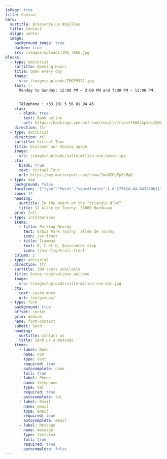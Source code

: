 ```yaml
---
isPage: true
title: Contact
hero:
  surtitle: Brasserie Le Noailles
  title: Contact
  align: center
  image:
    background_image: true
    darken: true
    src: /images/uploads/IMG_7865.jpg
blocks:
  - type: editorial
    surtitle: Opening Hours
    title: Open every day
    image:
      src: /images/uploads/IMGP9371.jpg
    text: |-
      Monday to Sunday: 12:00 PM – 3:00 PM and 7:00 PM – 11:00 PM.


      Téléphone : +33 (0) 5 56 81 94 45
    ctas:
      - blank: true
        text: Book online
        url: https://bookings.zenchef.com/results?rid=376082&pid=1001
    direction: ltr
  - type: editorial
    direction: rtl
    surtitle: Virtual Tour
    title: Discover our dining space
    image:
      src: /images/uploads/salle-milieu-vue-basse.jpg
    cta:
      blank: true
      text: Virtual Tour
      url: https://my.matterport.com/show/?m=8ZEgTp2sMqQ
  - type: map
    background: false
    location: '{"type":"Point","coordinates":[-0.575624,44.8432406]}'
    zoom: 17
    heading:
      surtitle: In the Heart of the “triangle d’or”
      title: 12 Allée de Tourny, 33000 Bordeaux
    grid: full
  - type: informations
    items:
      - title: Parking Nearby
        text: Urbis Park Tourny, allée de Tourny
        icon: car-front
      - title: Tramway
        text: B, C et D, Quinconces stop
        icon: train-lightrail-front
    column: 2
  - type: editorial
    direction: ltr
    surtitle: 100 seats available
    title: Group reservations welcome
    image:
      src: /images/uploads/salle-milieu-vue-bar.jpg
    cta:
      text: Learn more
      url: /en/groups/
  - type: form
    background: true
    offset: center
    grid: medium
    name: form-contact
    submit: Send
    heading:
      surtitle: Contact us
      title: Send us a message
    items:
      - label: Name
        name: nom
        type: text
        required: true
        autocomplete: name
        full: true
      - label: Phone
        name: telephone
        type: tel
        required: true
        autocomplete: tel
      - label: Email
        name: email
        type: email
        required: true
        autocomplete: email
      - label: Message
        name: message
        type: textarea
        full: true
        required: true
        autocomplete: false
---
```

